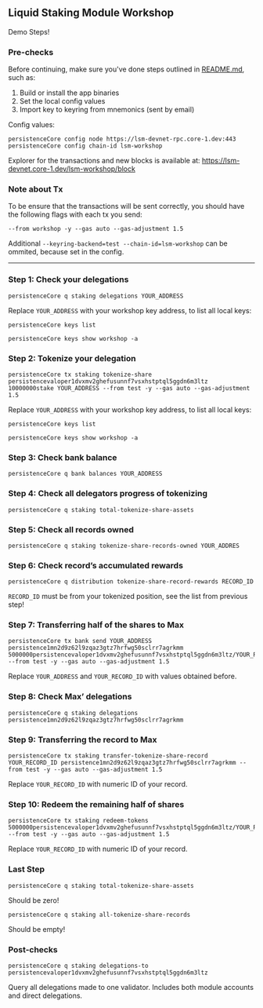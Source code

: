 ## Liquid Staking Module Workshop

Demo Steps!

### Pre-checks

Before continuing, make sure you've done steps outlined in [README.md](/README.md), such as:

1. Build or install the app binaries
2. Set the local config values
3. Import key to keyring from mnemonics (sent by email)

Config values:

```
persistenceCore config node https://lsm-devnet-rpc.core-1.dev:443
persistenceCore config chain-id lsm-workshop
```

Explorer for the transactions and new blocks is available at:
https://lsm-devnet.core-1.dev/lsm-workshop/block

### Note about Tx

To be ensure that the transactions will be sent correctly, you should have the following flags with each tx you send:

```
--from workshop -y --gas auto --gas-adjustment 1.5
```

Additional `--keyring-backend=test --chain-id=lsm-workshop` can be ommited, because set in the config.

<hr />

### Step 1: Check your delegations

```
persistenceCore q staking delegations YOUR_ADDRESS
```

Replace `YOUR_ADDRESS` with your workshop key address, to list all local keys:

```
persistenceCore keys list

persistenceCore keys show workshop -a
```

### Step 2: Tokenize your delegation

```
persistenceCore tx staking tokenize-share persistencevaloper1dvxmv2ghefusunnf7vsxhstptql5ggdn6m3ltz 10000000stake YOUR_ADDRESS --from test -y --gas auto --gas-adjustment 1.5
```

Replace `YOUR_ADDRESS` with your workshop key address, to list all local keys:

```
persistenceCore keys list

persistenceCore keys show workshop -a
```

### Step 3: Check bank balance

```
persistenceCore q bank balances YOUR_ADDRESS
```

### Step 4: Check all delegators progress of tokenizing

```
persistenceCore q staking total-tokenize-share-assets
```

### Step 5: Check all records owned

```
persistenceCore q staking tokenize-share-records-owned YOUR_ADDRES
```

### Step 6: Check record’s accumulated rewards

```
persistenceCore q distribution tokenize-share-record-rewards RECORD_ID
```

`RECORD_ID` must be from your tokenized position, see the list from previous step!

### Step 7: Transferring half of the shares to Max

```
persistenceCore tx bank send YOUR_ADDRESS persistence1mn2d9z62l9zqaz3gtz7hrfwg50sclrr7agrkmm 5000000persistencevaloper1dvxmv2ghefusunnf7vsxhstptql5ggdn6m3ltz/YOUR_RECORD_ID --from test -y --gas auto --gas-adjustment 1.5
```

Replace `YOUR_ADDRESS` and `YOUR_RECORD_ID` with values obtained before.

### Step 8: Check Max’ delegations

```
persistenceCore q staking delegations persistence1mn2d9z62l9zqaz3gtz7hrfwg50sclrr7agrkmm
```

### Step 9: Transferring the record to Max

```
persistenceCore tx staking transfer-tokenize-share-record YOUR_RECORD_ID persistence1mn2d9z62l9zqaz3gtz7hrfwg50sclrr7agrkmm --from test -y --gas auto --gas-adjustment 1.5
```

Replace `YOUR_RECORD_ID` with numeric ID of your record.

### Step 10: Redeem the remaining half of shares

```
persistenceCore tx staking redeem-tokens
5000000persistencevaloper1dvxmv2ghefusunnf7vsxhstptql5ggdn6m3ltz/YOUR_RECORD_ID --from test -y --gas auto --gas-adjustment 1.5
```

Replace `YOUR_RECORD_ID` with numeric ID of your record.

### Last Step

```
persistenceCore q staking total-tokenize-share-assets
```

Should be zero!

```
persistenceCore q staking all-tokenize-share-records
```

Should be empty!


### Post-checks

```
persistenceCore q staking delegations-to persistencevaloper1dvxmv2ghefusunnf7vsxhstptql5ggdn6m3ltz
```

Query all delegations made to one validator. Includes both module accounts and direct delegations.

